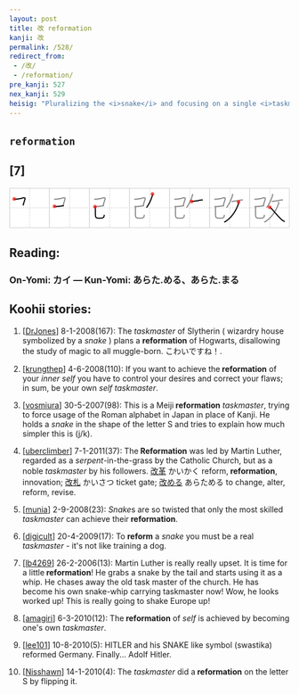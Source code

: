 ```yaml
---
layout: post
title: 改 reformation
kanji: 改
permalink: /528/
redirect_from:
 - /改/
 - /reformation/
pre_kanji: 527
nex_kanji: 529
heisig: "Pluralizing the <i>snake</i> and focusing on a single <i>taskmaster</i> may help recommend the image of Ireland's most famous <b>reformer</b>, St. Patrick, who, legend has it, drove away the <i>snakes</i> from the land."
---
```


## `reformation`

## [7]

<div class="stroke"><img src="../images/E694B9.png" /></div>

## Reading:

### On-Yomi: カイ &mdash; Kun-Yomi: あらた.める、あらた.まる

## Koohii stories:

1) [<a href="http://kanji.koohii.com/profile/DrJones">DrJones</a>] 8-1-2008(167): The <em>taskmaster</em> of Slytherin ( wizardry house symbolized by a <em>snake</em> ) plans a <strong>reformation</strong> of Hogwarts, disallowing the study of magic to all muggle-born. こわいですね！. 

2) [<a href="http://kanji.koohii.com/profile/krungthep">krungthep</a>] 4-6-2008(110): If you want to achieve the<strong> reformation</strong> of your <em>inner self</em> you have to control your desires and correct your flaws; in sum, be your own <em>self taskmaster</em>. 

3) [<a href="http://kanji.koohii.com/profile/vosmiura">vosmiura</a>] 30-5-2007(98): This is a Meiji<strong> reformation</strong> <em>taskmaster</em>, trying to force usage of the Roman alphabet in Japan in place of Kanji. He holds a <em>snake</em> in the shape of the letter S and tries to explain how much simpler this is (j/k). 

4) [<a href="http://kanji.koohii.com/profile/uberclimber">uberclimber</a>] 7-1-2011(37): The<strong> Reformation</strong> was led by Martin Luther, regarded as a <em>serpent</em>-in-the-grass by the Catholic Church, but as a noble <em>taskmaster</em> by his followers.   <a href="http://jisho.org/kanji/details/改革">改革</a>   かいかく reform,<strong> reformation</strong>, innovation;   <a href="http://jisho.org/kanji/details/改札">改札</a>   かいさつ ticket gate;   <a href="http://jisho.org/kanji/details/改める">改める</a>   あらためる to change, alter, reform, revise. 

5) [<a href="http://kanji.koohii.com/profile/munia">munia</a>] 2-9-2008(23): <em>Snake</em>s are so twisted that only the most skilled <em>taskmaster</em> can achieve their<strong> reformation</strong>. 

6) [<a href="http://kanji.koohii.com/profile/digicult">digicult</a>] 20-4-2009(17): To <strong>reform</strong> a <em>snake</em> you must be a real <em>taskmaster</em> - it&#039;s not like training a dog. 

7) [<a href="http://kanji.koohii.com/profile/lb4269">lb4269</a>] 26-2-2006(13): Martin Luther is really really upset. It is time for a little<strong> reformation</strong>! He grabs a snake by the tail and starts using it as a whip. He chases away the old task master of the church. He has become his own snake-whip carrying taskmaster now! Wow, he looks worked up! This is really going to shake Europe up! 

8) [<a href="http://kanji.koohii.com/profile/amagiri">amagiri</a>] 6-3-2010(12): The<strong> reformation</strong> of <em>self</em> is achieved by becoming one&#039;s own <em>taskmaster</em>. 

9) [<a href="http://kanji.koohii.com/profile/lee101">lee101</a>] 10-8-2010(5): HITLER and his SNAKE like symbol (swastika) reformed Germany. Finally... Adolf Hitler. 

10) [<a href="http://kanji.koohii.com/profile/Nisshawn">Nisshawn</a>] 14-1-2010(4): The <em>taskmaster</em> did a<strong> reformation</strong> on the letter S by flipping it. 
